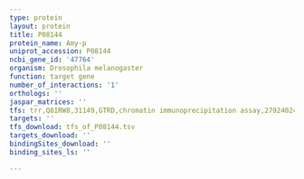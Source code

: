 ```yaml
---
type: protein
layout: protein
title: P08144
protein_name: Amy-p
uniprot_accession: P08144
ncbi_gene_id: '47764'
organism: Drosophila melanogaster
function: target gene
number_of_interactions: '1'
orthologs: ''
jaspar_matrices: ''
tfs: trr,Q8IRW8,31149,GTRD,chromatin immunoprecipitation assay,27924024%5Buid%5D,No
targets: ''
tfs_download: tfs_of_P08144.tsv
targets_download: ''
bindingSites_download: ''
binding_sites_ls: ''

---
```

